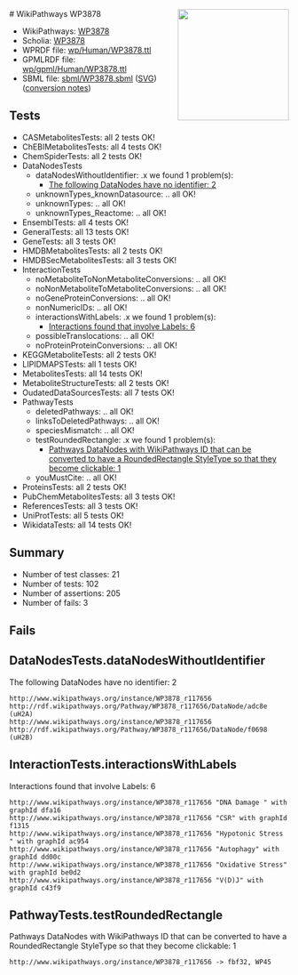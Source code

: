 <img style="float: right; width: 200px" src="../logo.png" />
# WikiPathways WP3878

* WikiPathways: [WP3878](https://identifiers.org/wikipathways:WP3878)
* Scholia: [WP3878](https://scholia.toolforge.org/wikipathways/WP3878)
* WPRDF file: [wp/Human/WP3878.ttl](../wp/Human/WP3878.ttl)
* GPMLRDF file: [wp/gpml/Human/WP3878.ttl](../wp/gpml/Human/WP3878.ttl)
* SBML file: [sbml/WP3878.sbml](../sbml/WP3878.sbml) ([SVG](../sbml/WP3878.svg)) ([conversion notes](../sbml/WP3878.txt))

## Tests
* CASMetabolitesTests: all 2 tests OK!
* ChEBIMetabolitesTests: all 4 tests OK!
* ChemSpiderTests: all 2 tests OK!
* DataNodesTests
    * dataNodesWithoutIdentifier: .x we found 1 problem(s):
        * [The following DataNodes have no identifier: 2](#d2d32fa1)
    * unknownTypes_knownDatasource: .. all OK!
    * unknownTypes: .. all OK!
    * unknownTypes_Reactome: .. all OK!
* EnsemblTests: all 4 tests OK!
* GeneralTests: all 13 tests OK!
* GeneTests: all 3 tests OK!
* HMDBMetabolitesTests: all 2 tests OK!
* HMDBSecMetabolitesTests: all 3 tests OK!
* InteractionTests
    * noMetaboliteToNonMetaboliteConversions: .. all OK!
    * noNonMetaboliteToMetaboliteConversions: .. all OK!
    * noGeneProteinConversions: .. all OK!
    * nonNumericIDs: .. all OK!
    * interactionsWithLabels: .x we found 1 problem(s):
        * [Interactions found that involve Labels: 6](#630d267d)
    * possibleTranslocations: .. all OK!
    * noProteinProteinConversions: .. all OK!
* KEGGMetaboliteTests: all 2 tests OK!
* LIPIDMAPSTests: all 1 tests OK!
* MetabolitesTests: all 14 tests OK!
* MetaboliteStructureTests: all 2 tests OK!
* OudatedDataSourcesTests: all 7 tests OK!
* PathwayTests
    * deletedPathways: .. all OK!
    * linksToDeletedPathways: .. all OK!
    * speciesMismatch: .. all OK!
    * testRoundedRectangle: .x we found 1 problem(s):
        * [Pathways DataNodes with WikiPathways ID that can be converted to have a RoundedRectangle StyleType so that they become clickable: 1](#9fbad3cb)
    * youMustCite: .. all OK!
* ProteinsTests: all 2 tests OK!
* PubChemMetabolitesTests: all 3 tests OK!
* ReferencesTests: all 3 tests OK!
* UniProtTests: all 5 tests OK!
* WikidataTests: all 14 tests OK!


## Summary

* Number of test classes: 21
* Number of tests: 102
* Number of assertions: 205
* Number of fails: 3

## Fails

<a name="d2d32fa1" />

## DataNodesTests.dataNodesWithoutIdentifier

The following DataNodes have no identifier: 2
```
http://www.wikipathways.org/instance/WP3878_r117656 http://rdf.wikipathways.org/Pathway/WP3878_r117656/DataNode/adc8e (uH2A)
http://www.wikipathways.org/instance/WP3878_r117656 http://rdf.wikipathways.org/Pathway/WP3878_r117656/DataNode/f0698 (uH2B)
```

<a name="630d267d" />

## InteractionTests.interactionsWithLabels

Interactions found that involve Labels: 6
```
http://www.wikipathways.org/instance/WP3878_r117656 "DNA Damage " with graphId dfa16
http://www.wikipathways.org/instance/WP3878_r117656 "CSR" with graphId f1315
http://www.wikipathways.org/instance/WP3878_r117656 "Hypotonic Stress " with graphId ac954
http://www.wikipathways.org/instance/WP3878_r117656 "Autophagy" with graphId dd00c
http://www.wikipathways.org/instance/WP3878_r117656 "Oxidative Stress" with graphId be0d2
http://www.wikipathways.org/instance/WP3878_r117656 "V(D)J" with graphId c43f9
```

<a name="9fbad3cb" />

## PathwayTests.testRoundedRectangle

Pathways DataNodes with WikiPathways ID that can be converted to have a RoundedRectangle StyleType so that they become clickable: 1
```
http://www.wikipathways.org/instance/WP3878_r117656 -> fbf32, WP45
 ```

